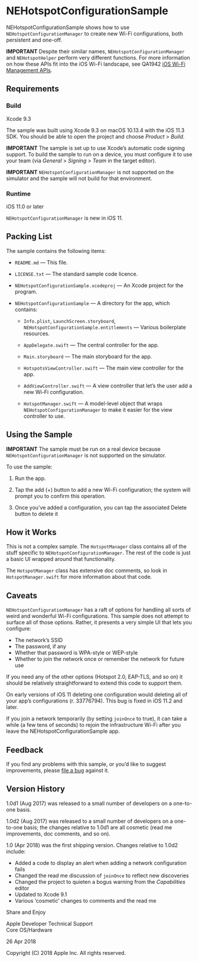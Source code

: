 # NEHotspotConfigurationSample

NEHotspotConfigurationSample shows how to use `NEHotspotConfigurationManager` to create new Wi-Fi configurations, both persistent and one-off.

**IMPORTANT** Despite their similar names, `NEHotspotConfigurationManager` and `NEHotspotHelper` perform very different functions.  For more information on how these APIs fit into the iOS Wi-Fi landscape, see QA1942 [iOS Wi-Fi Management APIs][qa1942].

[qa1942]: <https://developer.apple.com/library/mac/#qa/qa1942/_index.html>


## Requirements

### Build

Xcode 9.3

The sample was built using Xcode 9.3 on macOS 10.13.4 with the iOS 11.3 SDK.  You should be able to open the project and choose *Product* > *Build*.

**IMPORTANT** The sample is set up to use Xcode’s automatic code signing support.  To build the sample to run on a device, you must configure it to use your team (via *General* > *Signing* > *Team* in the target editor).

**IMPORTANT** `NEHotspotConfigurationManager` is not supported on the simulator and the sample will not build for that environment.

### Runtime

iOS 11.0 or later

`NEHotspotConfigurationManager` is new in iOS 11.


## Packing List

The sample contains the following items:

* `README.md` — This file.

* `LICENSE.txt` — The standard sample code licence.

* `NEHotspotConfigurationSample.xcodeproj` — An Xcode project for the program.

* `NEHotspotConfigurationSample` — A directory for the app, which contains:

  - `Info.plist`, `LaunchScreen.storyboard`, `NEHotspotConfigurationSample.entitlements` — Various boilerplate resources.
  
  - `AppDelegate.swift` — The central controller for the app.
  
  - `Main.storyboard` — The main storyboard for the app.
  
  - `HotspotsViewController.swift` — The main view controller for the app.
  
  - `AddViewController.swift` — A view controller that let’s the user add a new Wi-Fi configuration.

  - `HotspotManager.swift` — A model-level object that wraps `NEHotspotConfigurationManager` to make it easier for the view controller to use.


## Using the Sample

**IMPORTANT** The sample must be run on a real device because `NEHotspotConfigurationManager` is not supported on the simulator.

To use the sample:

1. Run the app.

2. Tap the add (+) button to add a new Wi-Fi configuration; the system will prompt you to confirm this operation.

3. Once you’ve added a configuration, you can tap the associated Delete button to delete it


## How it Works

This is not a complex sample.  The `HotspotManager` class contains all of the stuff specific to `NEHotspotConfigurationManager`.  The rest of the code is just a basic UI wrapped around that functionality.

The `HotspotManager` class has extensive doc comments, so look in `HotspotManager.swift` for more information about that code.


## Caveats

`NEHotspotConfigurationManager` has a raft of options for handling all sorts of weird and wonderful Wi-Fi configurations. This sample does not attempt to surface all of those options.  Rather, it presents a very simple UI that lets you configure:

* The network’s SSID
* The password, if any
* Whether that password is WPA-style or WEP-style
* Whether to join the network once or remember the network for future use

If you need any of the other options (Hotspot 2.0, EAP-TLS, and so on) it should be relatively straightforward to extend this code to support them.

On early versions of iOS 11 deleting one configuration would deleting all of your app’s configurations (r. 33776794). This bug is fixed in iOS 11.2 and later.

If you join a network temporarily (by setting `joinOnce` to true), it can take a while (a few tens of seconds) to rejoin the infrastructure Wi-Fi after you leave the NEHotspotConfigurationSample app.


## Feedback

If you find any problems with this sample, or you’d like to suggest improvements, please [file a bug][bug] against it.

[bug]: <http://developer.apple.com/bugreporter/>


## Version History

1.0d1 (Aug 2017) was released to a small number of developers on a one-to-one basis.

1.0d2 (Aug 2017) was released to a small number of developers on a one-to-one basis; the changes relative to 1.0d1 are all cosmetic (read me improvements, doc comments, and so on).

1.0 (Apr 2018) was the first shipping version. Changes relative to 1.0d2 include:

* Added a code to display an alert when adding a network configuration fails
* Changed the read me discussion of `joinOnce` to reflect new discoveries
* Changed the project to quieten a bogus warning from the *Capabilities* editor
* Updated to Xcode 9.1
* Various ‘cosmetic’ changes to comments and the read me

Share and Enjoy

Apple Developer Technical Support<br>
Core OS/Hardware

26 Apr 2018

Copyright (C) 2018 Apple Inc. All rights reserved.
